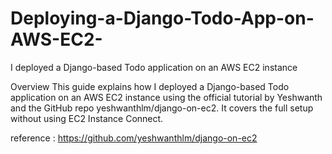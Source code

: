 # Deploying-a-Django-Todo-App-on-AWS-EC2-
I deployed a Django-based Todo application on an AWS EC2 instance 


Overview
This guide explains how I deployed a Django-based Todo application on an AWS EC2 instance using the official tutorial by Yeshwanth and the GitHub repo yeshwanthlm/django-on-ec2. It covers the full setup without using EC2 Instance Connect.


reference : https://github.com/yeshwanthlm/django-on-ec2
